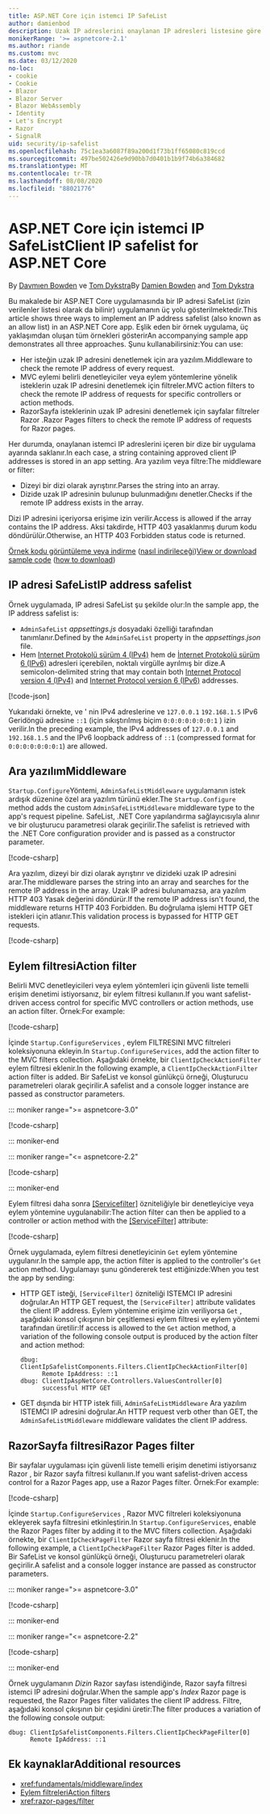 ```yaml
---
title: ASP.NET Core için istemci IP SafeList
author: damienbod
description: Uzak IP adreslerini onaylanan IP adresleri listesine göre doğrulamak için ara yazılım veya eylem filtreleri yazmayı öğrenin.
monikerRange: '>= aspnetcore-2.1'
ms.author: riande
ms.custom: mvc
ms.date: 03/12/2020
no-loc:
- cookie
- Cookie
- Blazor
- Blazor Server
- Blazor WebAssembly
- Identity
- Let's Encrypt
- Razor
- SignalR
uid: security/ip-safelist
ms.openlocfilehash: 75c1ea3a6087f89a200d1f73b1ff65080c819ccd
ms.sourcegitcommit: 497be502426e9d90bb7d0401b1b9f74b6a384682
ms.translationtype: MT
ms.contentlocale: tr-TR
ms.lasthandoff: 08/08/2020
ms.locfileid: "88021776"
---
```

# <a name="client-ip-safelist-for-aspnet-core"></a><span data-ttu-id="b0a2a-103">ASP.NET Core için istemci IP SafeList</span><span class="sxs-lookup"><span data-stu-id="b0a2a-103">Client IP safelist for ASP.NET Core</span></span>

<span data-ttu-id="b0a2a-104">By [Davmıen Bowden](https://twitter.com/damien_bod) ve [Tom Dykstra](https://github.com/tdykstra)</span><span class="sxs-lookup"><span data-stu-id="b0a2a-104">By [Damien Bowden](https://twitter.com/damien_bod) and [Tom Dykstra](https://github.com/tdykstra)</span></span>
 
<span data-ttu-id="b0a2a-105">Bu makalede bir ASP.NET Core uygulamasında bir IP adresi SafeList (izin verilenler listesi olarak da bilinir) uygulamanın üç yolu gösterilmektedir.</span><span class="sxs-lookup"><span data-stu-id="b0a2a-105">This article shows three ways to implement an IP address safelist (also known as an allow list) in an ASP.NET Core app.</span></span> <span data-ttu-id="b0a2a-106">Eşlik eden bir örnek uygulama, üç yaklaşımdan oluşan tüm örnekleri gösterir</span><span class="sxs-lookup"><span data-stu-id="b0a2a-106">An accompanying sample app demonstrates all three approaches.</span></span> <span data-ttu-id="b0a2a-107">Şunu kullanabilirsiniz:</span><span class="sxs-lookup"><span data-stu-id="b0a2a-107">You can use:</span></span>

* <span data-ttu-id="b0a2a-108">Her isteğin uzak IP adresini denetlemek için ara yazılım.</span><span class="sxs-lookup"><span data-stu-id="b0a2a-108">Middleware to check the remote IP address of every request.</span></span>
* <span data-ttu-id="b0a2a-109">MVC eylemi belirli denetleyiciler veya eylem yöntemlerine yönelik isteklerin uzak IP adresini denetlemek için filtreler.</span><span class="sxs-lookup"><span data-stu-id="b0a2a-109">MVC action filters to check the remote IP address of requests for specific controllers or action methods.</span></span>
* <span data-ttu-id="b0a2a-110">RazorSayfa isteklerinin uzak IP adresini denetlemek için sayfalar filtreler Razor .</span><span class="sxs-lookup"><span data-stu-id="b0a2a-110">Razor Pages filters to check the remote IP address of requests for Razor pages.</span></span>

<span data-ttu-id="b0a2a-111">Her durumda, onaylanan istemci IP adreslerini içeren bir dize bir uygulama ayarında saklanır.</span><span class="sxs-lookup"><span data-stu-id="b0a2a-111">In each case, a string containing approved client IP addresses is stored in an app setting.</span></span> <span data-ttu-id="b0a2a-112">Ara yazılım veya filtre:</span><span class="sxs-lookup"><span data-stu-id="b0a2a-112">The middleware or filter:</span></span>

* <span data-ttu-id="b0a2a-113">Dizeyi bir dizi olarak ayrıştırır.</span><span class="sxs-lookup"><span data-stu-id="b0a2a-113">Parses the string into an array.</span></span> 
* <span data-ttu-id="b0a2a-114">Dizide uzak IP adresinin bulunup bulunmadığını denetler.</span><span class="sxs-lookup"><span data-stu-id="b0a2a-114">Checks if the remote IP address exists in the array.</span></span>

<span data-ttu-id="b0a2a-115">Dizi IP adresini içeriyorsa erişime izin verilir.</span><span class="sxs-lookup"><span data-stu-id="b0a2a-115">Access is allowed if the array contains the IP address.</span></span> <span data-ttu-id="b0a2a-116">Aksi takdirde, HTTP 403 yasaklanmış durum kodu döndürülür.</span><span class="sxs-lookup"><span data-stu-id="b0a2a-116">Otherwise, an HTTP 403 Forbidden status code is returned.</span></span>

<span data-ttu-id="b0a2a-117">[Örnek kodu görüntüleme veya indirme](https://github.com/dotnet/AspNetCore.Docs/tree/master/aspnetcore/security/ip-safelist/samples) ([nasıl indirileceği](xref:index#how-to-download-a-sample))</span><span class="sxs-lookup"><span data-stu-id="b0a2a-117">[View or download sample code](https://github.com/dotnet/AspNetCore.Docs/tree/master/aspnetcore/security/ip-safelist/samples) ([how to download](xref:index#how-to-download-a-sample))</span></span>

## <a name="ip-address-safelist"></a><span data-ttu-id="b0a2a-118">IP adresi SafeList</span><span class="sxs-lookup"><span data-stu-id="b0a2a-118">IP address safelist</span></span>

<span data-ttu-id="b0a2a-119">Örnek uygulamada, IP adresi SafeList şu şekilde olur:</span><span class="sxs-lookup"><span data-stu-id="b0a2a-119">In the sample app, the IP address safelist is:</span></span>

* <span data-ttu-id="b0a2a-120">`AdminSafeList` *appsettings.js* dosyadaki özelliği tarafından tanımlanır.</span><span class="sxs-lookup"><span data-stu-id="b0a2a-120">Defined by the `AdminSafeList` property in the *appsettings.json* file.</span></span>
* <span data-ttu-id="b0a2a-121">Hem [Internet Protokolü sürüm 4 (IPv4)](https://wikipedia.org/wiki/IPv4) hem de [İnternet Protokolü sürüm 6 (IPv6)](https://wikipedia.org/wiki/IPv6) adresleri içerebilen, noktalı virgülle ayrılmış bir dize.</span><span class="sxs-lookup"><span data-stu-id="b0a2a-121">A semicolon-delimited string that may contain both [Internet Protocol version 4 (IPv4)](https://wikipedia.org/wiki/IPv4) and [Internet Protocol version 6 (IPv6)](https://wikipedia.org/wiki/IPv6) addresses.</span></span>

[!code-json[](ip-safelist/samples/3.x/ClientIpAspNetCore/appsettings.json?range=1-3&highlight=2)]

<span data-ttu-id="b0a2a-122">Yukarıdaki örnekte, ve ' nin IPv4 adreslerine ve `127.0.0.1` `192.168.1.5` IPv6 Geridöngü adresine `::1` (için sıkıştırılmış biçim `0:0:0:0:0:0:0:1` ) izin verilir.</span><span class="sxs-lookup"><span data-stu-id="b0a2a-122">In the preceding example, the IPv4 addresses of `127.0.0.1` and `192.168.1.5` and the IPv6 loopback address of `::1` (compressed format for `0:0:0:0:0:0:0:1`) are allowed.</span></span>

## <a name="middleware"></a><span data-ttu-id="b0a2a-123">Ara yazılım</span><span class="sxs-lookup"><span data-stu-id="b0a2a-123">Middleware</span></span>

<span data-ttu-id="b0a2a-124">`Startup.Configure`Yöntemi, `AdminSafeListMiddleware` uygulamanın istek ardışık düzenine özel ara yazılım türünü ekler.</span><span class="sxs-lookup"><span data-stu-id="b0a2a-124">The `Startup.Configure` method adds the custom `AdminSafeListMiddleware` middleware type to the app's request pipeline.</span></span> <span data-ttu-id="b0a2a-125">SafeList, .NET Core yapılandırma sağlayıcısıyla alınır ve bir oluşturucu parametresi olarak geçirilir.</span><span class="sxs-lookup"><span data-stu-id="b0a2a-125">The safelist is retrieved with the .NET Core configuration provider and is passed as a constructor parameter.</span></span>

[!code-csharp[](ip-safelist/samples/3.x/ClientIpAspNetCore/Startup.cs?name=snippet_ConfigureAddMiddleware)]

<span data-ttu-id="b0a2a-126">Ara yazılım, dizeyi bir dizi olarak ayrıştırır ve dizideki uzak IP adresini arar.</span><span class="sxs-lookup"><span data-stu-id="b0a2a-126">The middleware parses the string into an array and searches for the remote IP address in the array.</span></span> <span data-ttu-id="b0a2a-127">Uzak IP adresi bulunamazsa, ara yazılım HTTP 403 Yasak değerini döndürür.</span><span class="sxs-lookup"><span data-stu-id="b0a2a-127">If the remote IP address isn't found, the middleware returns HTTP 403 Forbidden.</span></span> <span data-ttu-id="b0a2a-128">Bu doğrulama işlemi HTTP GET istekleri için atlanır.</span><span class="sxs-lookup"><span data-stu-id="b0a2a-128">This validation process is bypassed for HTTP GET requests.</span></span>

[!code-csharp[](ip-safelist/samples/Shared/ClientIpSafelistComponents/Middlewares/AdminSafeListMiddleware.cs?name=snippet_ClassOnly)]

## <a name="action-filter"></a><span data-ttu-id="b0a2a-129">Eylem filtresi</span><span class="sxs-lookup"><span data-stu-id="b0a2a-129">Action filter</span></span>

<span data-ttu-id="b0a2a-130">Belirli MVC denetleyicileri veya eylem yöntemleri için güvenli liste temelli erişim denetimi istiyorsanız, bir eylem filtresi kullanın.</span><span class="sxs-lookup"><span data-stu-id="b0a2a-130">If you want safelist-driven access control for specific MVC controllers or action methods, use an action filter.</span></span> <span data-ttu-id="b0a2a-131">Örnek:</span><span class="sxs-lookup"><span data-stu-id="b0a2a-131">For example:</span></span>

[!code-csharp[](ip-safelist/samples/Shared/ClientIpSafelistComponents/Filters/ClientIpCheckActionFilter.cs?name=snippet_ClassOnly)]

<span data-ttu-id="b0a2a-132">İçinde `Startup.ConfigureServices` , eylem FILTRESINI MVC filtreleri koleksiyonuna ekleyin.</span><span class="sxs-lookup"><span data-stu-id="b0a2a-132">In `Startup.ConfigureServices`, add the action filter to the MVC filters collection.</span></span> <span data-ttu-id="b0a2a-133">Aşağıdaki örnekte, bir `ClientIpCheckActionFilter` eylem filtresi eklenir.</span><span class="sxs-lookup"><span data-stu-id="b0a2a-133">In the following example, a `ClientIpCheckActionFilter` action filter is added.</span></span> <span data-ttu-id="b0a2a-134">Bir SafeList ve konsol günlükçü örneği, Oluşturucu parametreleri olarak geçirilir.</span><span class="sxs-lookup"><span data-stu-id="b0a2a-134">A safelist and a console logger instance are passed as constructor parameters.</span></span>

::: moniker range=">= aspnetcore-3.0"

[!code-csharp[](ip-safelist/samples/3.x/ClientIpAspNetCore/Startup.cs?name=snippet_ConfigureServicesActionFilter)]

::: moniker-end

::: moniker range="<= aspnetcore-2.2"

[!code-csharp[](ip-safelist/samples/2.x/ClientIpAspNetCore/Startup.cs?name=snippet_ConfigureServicesActionFilter)]

::: moniker-end

<span data-ttu-id="b0a2a-135">Eylem filtresi daha sonra [[Servicefilter]](xref:Microsoft.AspNetCore.Mvc.ServiceFilterAttribute) özniteliğiyle bir denetleyiciye veya eylem yöntemine uygulanabilir:</span><span class="sxs-lookup"><span data-stu-id="b0a2a-135">The action filter can then be applied to a controller or action method with the [[ServiceFilter]](xref:Microsoft.AspNetCore.Mvc.ServiceFilterAttribute) attribute:</span></span>

[!code-csharp[](ip-safelist/samples/3.x/ClientIpAspNetCore/Controllers/ValuesController.cs?name=snippet_ActionFilter&highlight=1)]

<span data-ttu-id="b0a2a-136">Örnek uygulamada, eylem filtresi denetleyicinin `Get` eylem yöntemine uygulanır.</span><span class="sxs-lookup"><span data-stu-id="b0a2a-136">In the sample app, the action filter is applied to the controller's `Get` action method.</span></span> <span data-ttu-id="b0a2a-137">Uygulamayı şunu göndererek test ettiğinizde:</span><span class="sxs-lookup"><span data-stu-id="b0a2a-137">When you test the app by sending:</span></span>

* <span data-ttu-id="b0a2a-138">HTTP GET isteği, `[ServiceFilter]` özniteliği ISTEMCI IP adresini doğrular.</span><span class="sxs-lookup"><span data-stu-id="b0a2a-138">An HTTP GET request, the `[ServiceFilter]` attribute validates the client IP address.</span></span> <span data-ttu-id="b0a2a-139">Eylem yöntemine erişime izin veriliyorsa `Get` , aşağıdaki konsol çıkışının bir çeşitlemesi eylem filtresi ve eylem yöntemi tarafından üretilir:</span><span class="sxs-lookup"><span data-stu-id="b0a2a-139">If access is allowed to the `Get` action method, a variation of the following console output is produced by the action filter and action method:</span></span>

    ```
    dbug: ClientIpSafelistComponents.Filters.ClientIpCheckActionFilter[0]
          Remote IpAddress: ::1
    dbug: ClientIpAspNetCore.Controllers.ValuesController[0]
          successful HTTP GET    
    ```

* <span data-ttu-id="b0a2a-140">GET dışında bir HTTP istek fiili, `AdminSafeListMiddleware` Ara yazılım ISTEMCI IP adresini doğrular.</span><span class="sxs-lookup"><span data-stu-id="b0a2a-140">An HTTP request verb other than GET, the `AdminSafeListMiddleware` middleware validates the client IP address.</span></span>

## <a name="no-locrazor-pages-filter"></a><span data-ttu-id="b0a2a-141">RazorSayfa filtresi</span><span class="sxs-lookup"><span data-stu-id="b0a2a-141">Razor Pages filter</span></span>

<span data-ttu-id="b0a2a-142">Bir sayfalar uygulaması için güvenli liste temelli erişim denetimi istiyorsanız Razor , bir Razor sayfa filtresi kullanın.</span><span class="sxs-lookup"><span data-stu-id="b0a2a-142">If you want safelist-driven access control for a Razor Pages app, use a Razor Pages filter.</span></span> <span data-ttu-id="b0a2a-143">Örnek:</span><span class="sxs-lookup"><span data-stu-id="b0a2a-143">For example:</span></span>

[!code-csharp[](ip-safelist/samples/Shared/ClientIpSafelistComponents/Filters/ClientIpCheckPageFilter.cs?name=snippet_ClassOnly)]

<span data-ttu-id="b0a2a-144">İçinde `Startup.ConfigureServices` , Razor MVC filtreleri koleksiyonuna ekleyerek sayfa filtresini etkinleştirin.</span><span class="sxs-lookup"><span data-stu-id="b0a2a-144">In `Startup.ConfigureServices`, enable the Razor Pages filter by adding it to the MVC filters collection.</span></span> <span data-ttu-id="b0a2a-145">Aşağıdaki örnekte, bir `ClientIpCheckPageFilter` Razor sayfa filtresi eklenir.</span><span class="sxs-lookup"><span data-stu-id="b0a2a-145">In the following example, a `ClientIpCheckPageFilter` Razor Pages filter is added.</span></span> <span data-ttu-id="b0a2a-146">Bir SafeList ve konsol günlükçü örneği, Oluşturucu parametreleri olarak geçirilir.</span><span class="sxs-lookup"><span data-stu-id="b0a2a-146">A safelist and a console logger instance are passed as constructor parameters.</span></span>

::: moniker range=">= aspnetcore-3.0"

[!code-csharp[](ip-safelist/samples/3.x/ClientIpAspNetCore/Startup.cs?name=snippet_ConfigureServicesPageFilter)]

::: moniker-end

::: moniker range="<= aspnetcore-2.2"

[!code-csharp[](ip-safelist/samples/2.x/ClientIpAspNetCore/Startup.cs?name=snippet_ConfigureServicesPageFilter)]

::: moniker-end

<span data-ttu-id="b0a2a-147">Örnek uygulamanın *Dizin* Razor sayfası istendiğinde, Razor sayfa filtresi istemci IP adresini doğrular.</span><span class="sxs-lookup"><span data-stu-id="b0a2a-147">When the sample app's *Index* Razor page is requested, the Razor Pages filter validates the client IP address.</span></span> <span data-ttu-id="b0a2a-148">Filtre, aşağıdaki konsol çıkışının bir çeşidini üretir:</span><span class="sxs-lookup"><span data-stu-id="b0a2a-148">The filter produces a variation of the following console output:</span></span>

```
dbug: ClientIpSafelistComponents.Filters.ClientIpCheckPageFilter[0]
      Remote IpAddress: ::1
```

## <a name="additional-resources"></a><span data-ttu-id="b0a2a-149">Ek kaynaklar</span><span class="sxs-lookup"><span data-stu-id="b0a2a-149">Additional resources</span></span>

* <xref:fundamentals/middleware/index>
* [<span data-ttu-id="b0a2a-150">Eylem filtreleri</span><span class="sxs-lookup"><span data-stu-id="b0a2a-150">Action filters</span></span>](xref:mvc/controllers/filters#action-filters)
* <xref:razor-pages/filter>
